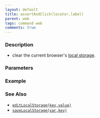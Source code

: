 ```yaml
---
layout: default
title: assertAndClick(locator,label)
parent: web
tags: command web
comments: true
---
```


### Description

- clear the current browser's <a href="https://en.wikipedia.org/wiki/Web_storage#Local_and_session_storage" class="external-link" target="_nexial_target">local storage</a>.

### Parameters

### Example

### See Also

- [`editLocalStorage(key,value)`](editLocalStorage(key,value).html)
- [`saveLocalStorage(var,key)`](saveLocalStorage(var,key).html)